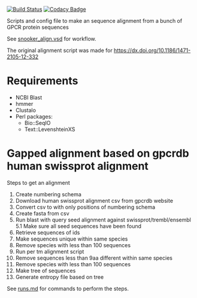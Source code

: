 [![Build Status](https://travis-ci.org/3D-e-Chem/snooker-alignment.svg)](https://travis-ci.org/3D-e-Chem/snooker-alignment)
[![Codacy Badge](https://api.codacy.com/project/badge/grade/eebbe8d8006748e694e6a1668dcad33a)](https://www.codacy.com/app/sverhoeven/snooker-alignment)

Scripts and config file to make an sequence alignment from a bunch of GPCR protein sequences

See [snooker_align.vsd](snooker_align.vsd) for workflow.

The original alignment script was made for https://dx.doi.org/10.1186/1471-2105-12-332

# Requirements

* NCBI Blast
* hmmer
* Clustalo
* Perl packages:
  * Bio::SeqIO
  * Text::LevenshteinXS

# Gapped alignment based on gpcrdb human swissprot alignment

Steps to get an alignment

1. Create numbering schema
2. Download human swissprot alignment csv from gpcrdb website
3. Convert csv to with only positions of numbering schema
4. Create fasta from csv
5. Run blast with query seed alignment against swissprot/trembl/ensembl
5.1 Make sure all seed sequences have been found
6. Retrieve sequences of ids
7. Make sequences unique within same species
8. Remove species with less than 100 sequences
9. Run per tm alignment script
10. Remove sequences less than 9aa different within same species
11. Remove species with less than 100 sequences
12. Make tree of sequences
13. Generate entropy file based on tree

See [runs.md](runs.md) for commands to perform the steps.
